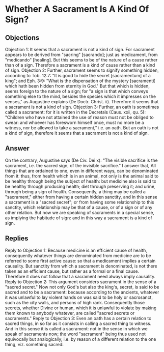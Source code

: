 # Whether A Sacrament Is A Kind Of Sign?
## Objections
Objection 1: It seems that a sacrament is not a kind of sign. For sacrament appears to be derived from "sacring" [sacrando]; just as medicament, from "medicando" [healing]. But this seems to be of the nature of a cause rather than of a sign. Therefore a sacrament is a kind of cause rather than a kind of sign.
Objection 2: Further, sacrament seems to signify something hidden, according to Tob. 12:7: "It is good to hide the secret [sacramentum] of a king"; and Eph. 3:9: "What is the dispensation of the mystery [sacramenti] which hath been hidden from eternity in God." But that which is hidden, seems foreign to the nature of a sign; for "a sign is that which conveys something else to the mind, besides the species which it impresses on the senses," as Augustine explains (De Doctr. Christ. ii). Therefore it seems that a sacrament is not a kind of sign.
Objection 3: Further, an oath is sometimes called a sacrament: for it is written in the Decretals (Caus. xxii, qu. 5): "Children who have not attained the use of reason must not be obliged to swear: and whoever has foresworn himself once, must no more be a witness, nor be allowed to take a sacrament," i.e. an oath. But an oath is not a kind of sign, therefore it seems that a sacrament is not a kind of sign.
## Answer
On the contrary, Augustine says (De Civ. Dei x): "The visible sacrifice is the sacrament, i.e. the sacred sign, of the invisible sacrifice."
I answer that, All things that are ordained to one, even in different ways, can be denominated from it: thus, from health which is in an animal, not only is the animal said to be healthy through being the subject of health: but medicine also is said to be healthy through producing health; diet through preserving it; and urine, through being a sign of health. Consequently, a thing may be called a "sacrament," either from having a certain hidden sanctity, and in this sense a sacrament is a "sacred secret"; or from having some relationship to this sanctity, which relationship may be that of a cause, or of a sign or of any other relation. But now we are speaking of sacraments in a special sense, as implying the habitude of sign: and in this way a sacrament is a kind of sign.
## Replies
Reply to Objection 1: Because medicine is an efficient cause of health, consequently whatever things are denominated from medicine are to be referred to some first active cause: so that a medicament implies a certain causality. But sanctity from which a sacrament is denominated, is not there taken as an efficient cause, but rather as a formal or a final cause. Therefore it does not follow that a sacrament need always imply causality.
Reply to Objection 2: This argument considers sacrament in the sense of a "sacred secret." Now not only God's but also the king's, secret, is said to be sacred and to be a sacrament: because according to the ancients, whatever it was unlawful to lay violent hands on was said to be holy or sacrosanct, such as the city walls, and persons of high rank. Consequently those secrets, whether Divine or human, which it is unlawful to violate by making them known to anybody whatever, are called "sacred secrets or sacraments."
Reply to Objection 3: Even an oath has a certain relation to sacred things, in so far as it consists in calling a sacred thing to witness. And in this sense it is called a sacrament: not in the sense in which we speak of sacraments now; the word "sacrament" being thus used not equivocally but analogically, i.e. by reason of a different relation to the one thing, viz. something sacred.
